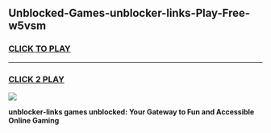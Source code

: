 
## Unblocked-Games-unblocker-links-Play-Free-w5vsm
<h3>
<a href="https://premium76.site?title=unblocker-links&ref=23A">CLICK TO PLAY</a></h3>
<hr>

<h3>
<a href="https://premium76.site?title=unblocker-links&ref=23A">CLICK 2 PLAY</a>
  
</h3>

<a href="https://premium76.site?title=unblocker-links&ref=23A"><img src="https://clearcache.store/games.png"></a>


**unblocker-links games unblocked: Your Gateway to Fun and Accessible Online Gaming**
